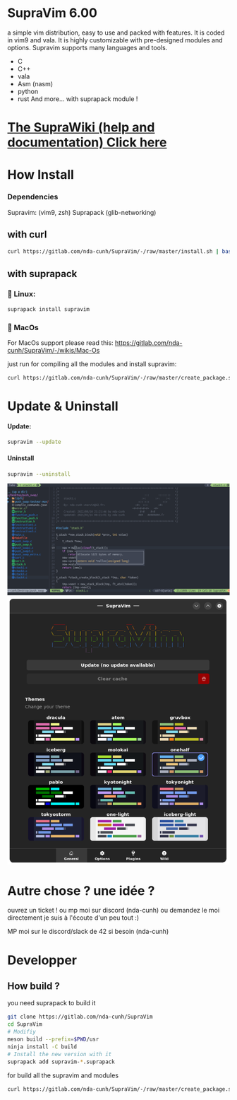 # SupraVim 6.00

a simple vim distribution, easy to use and packed with features. It is coded in vim9 and vala.
It is highly customizable with pre-designed modules and options.
Supravim supports many languages and tools.
- C
- C++
- vala
- Asm (nasm)
- python
- rust
And more... with suprapack module !

# [The SupraWiki (help and documentation) Click here](https://gitlab.com/nda-cunh/SupraVim/-/wikis/home)


# How Install 
### Dependencies

Supravim: (vim9, zsh)
Suprapack (glib-networking) 

## with curl
```bash
curl https://gitlab.com/nda-cunh/SupraVim/-/raw/master/install.sh | bash
```

## with suprapack

### 🐧 Linux:
```bash
suprapack install supravim
```
### 🍎 MacOs
For MacOs support please read this: https://gitlab.com/nda-cunh/SupraVim/-/wikis/Mac-Os

just run for compiling all the modules and install supravim:

```bash
curl https://gitlab.com/nda-cunh/SupraVim/-/raw/master/create_package.sh | bash
```

# Update & Uninstall

#### Update:
```bash
supravim --update
```

#### Uninstall

```bash
supravim --uninstall
```

<img src="readme_img/readme.png"/>

<img src="readme_img/gui.png"/>

# Autre chose ? une idée ?
ouvrez un ticket ! ou mp moi sur discord (nda-cunh) ou demandez le moi directement
je suis à l'écoute d'un peu tout :)

MP moi sur le discord/slack de 42 si besoin (nda-cunh)

# Developper

## How build ?

you need suprapack to build it
```bash
git clone https://gitlab.com/nda-cunh/SupraVim
cd SupraVim
# Modifiy
meson build --prefix=$PWD/usr
ninja install -C build
# Install the new version with it
suprapack add supravim-*.suprapack
```

for build all the supravim and modules
```bash
curl https://gitlab.com/nda-cunh/SupraVim/-/raw/master/create_package.sh | bash
```
